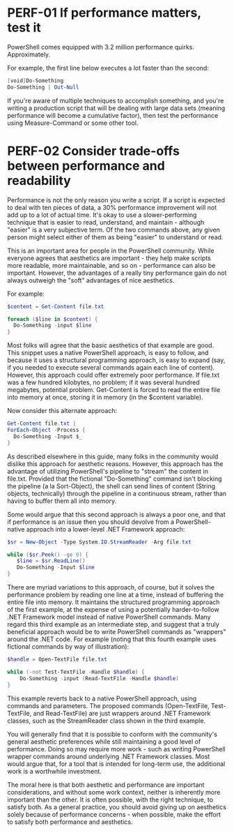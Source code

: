 # PERF-01 If performance matters, test it

PowerShell comes equipped with 3.2 million performance quirks. Approximately.

For example, the first line below executes a lot faster than the second:

```PowerShell
[void]Do-Something
Do-Something | Out-Null
```

If you're aware of multiple techniques to accomplish something, and you're writing a production script that will be dealing with large data sets (meaning performance will become a cumulative factor), then test the performance using Measure-Command or some other tool.

# PERF-02 Consider trade-offs between performance and readability

Performance is not the only reason you write a script. If a script is expected to deal with ten pieces of data, a 30% performance improvement will not add up to a lot of actual time. It's okay to use a slower-performing technique that is easier to read, understand, and maintain - although "easier" is a very subjective term. Of the two commands above, any given person might select either of them as being "easier" to understand or read.

This is an important area for people in the PowerShell community. While everyone agrees that aesthetics are important - they help make scripts more readable, more maintainable, and so on - performance can also be important. However, the advantages of a really tiny performance gain do not always outweigh the "soft" advantages of nice aesthetics.

For example:

```PowerShell
$content = Get-Content file.txt

foreach ($line in $content) {
  Do-Something -input $line
}
```

Most folks will agree that the basic aesthetics of that example are good. This snippet uses a native PowerShell approach, is easy to follow, and because it uses a structural programming approach, is easy to expand (say, if you needed to execute several commands again each line of content). However, this approach could offer extremely poor performance. If file.txt was a few hundred kilobytes, no problem; if it was several hundred megabytes, potential problem. Get-Content is forced to read the entire file into memory at once, storing it in memory (in the $content variable).

Now consider this alternate approach:

```PowerShell
Get-Content file.txt |
ForEach-Object -Process {
  Do-Something -Input $_
}
```

As described elsewhere in this guide, many folks in the community would dislike this approach for aesthetic reasons. However, this approach has the advantage of utilizing PowerShell's pipeline to "stream" the content in file.txt. Provided that the fictional "Do-Something" command isn't blocking the pipeline (a la Sort-Object), the shell can send lines of content (String objects, technically) through the pipeline in a continuous stream, rather than having to buffer them all into memory.

Some would argue that this second approach is always a poor one, and that if performance is an issue then you should devolve from a PowerShell-native approach into a lower-level .NET Framework approach:

```PowerShell
$sr = New-Object -Type System.IO.StreamReader -Arg file.txt

while ($sr.Peek() -ge 0) {
   $line = $sr.ReadLine()
   Do-Something -Input $line
}
```

There are myriad variations to this approach, of course, but it solves the performance problem by reading one line at a time, instead of buffering the entire file into memory. It maintains the structured programming approach of the first example, at the expense of using a potentially harder-to-follow .NET Framework model instead of native PowerShell commands. Many regard this third example as an intermediate step, and suggest that a truly beneficial approach would be to write PowerShell commands as "wrappers" around the .NET code. For example (noting that this fourth example uses fictional commands by way of illustration):

```PowerShell
$handle = Open-TextFile file.txt

while (-not Test-TextFile -Handle $handle) {
    Do-Something -input (Read-TextFile -Handle $handle)
}
```

This example reverts back to a native PowerShell approach, using commands and parameters. The proposed commands (Open-TextFile, Test-TextFile, and Read-TextFile) are just wrappers around .NET Framework classes, such as the StreamReader class shown in the third example.

You will generally find that it is possible to conform with the community's general aesthetic preferences while still maintaining a good level of performance. Doing so may require more work - such as writing PowerShell wrapper commands around underlying .NET Framework classes. Most would argue that, for a tool that is intended for long-term use, the additional work is a worthwhile investment.

The moral here is that both aesthetic and performance are important considerations, and without some work context, neither is inherently more important than the other. It is often possible, with the right technique, to satisfy both. As a general practice, you should avoid giving up on aesthetics solely because of performance concerns - when possible, make the effort to satisfy both performance and aesthetics.

